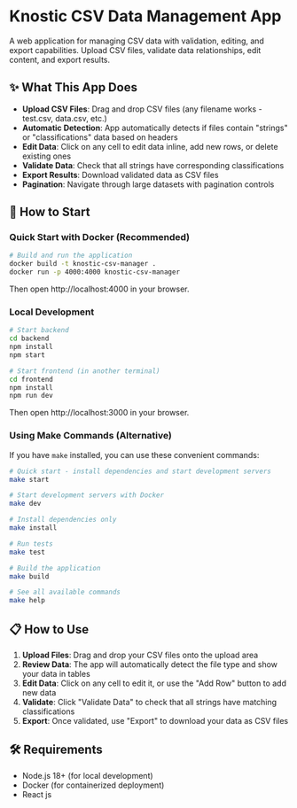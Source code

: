# Knostic CSV Data Management App

A web application for managing CSV data with validation, editing, and export capabilities. Upload CSV files, validate data relationships, edit content, and export results.

## ✨ What This App Does

- **Upload CSV Files**: Drag and drop CSV files (any filename works - test.csv, data.csv, etc.)
- **Automatic Detection**: App automatically detects if files contain "strings" or "classifications" data based on headers
- **Edit Data**: Click on any cell to edit data inline, add new rows, or delete existing ones
- **Validate Data**: Check that all strings have corresponding classifications
- **Export Results**: Download validated data as CSV files
- **Pagination**: Navigate through large datasets with pagination controls

## 🚀 How to Start

### Quick Start with Docker (Recommended)

```bash
# Build and run the application
docker build -t knostic-csv-manager .
docker run -p 4000:4000 knostic-csv-manager
```

Then open http://localhost:4000 in your browser.

### Local Development

```bash
# Start backend
cd backend
npm install
npm start

# Start frontend (in another terminal)
cd frontend
npm install
npm run dev
```

Then open http://localhost:3000 in your browser.

### Using Make Commands (Alternative)

If you have `make` installed, you can use these convenient commands:

```bash
# Quick start - install dependencies and start development servers
make start

# Start development servers with Docker
make dev

# Install dependencies only
make install

# Run tests
make test

# Build the application
make build

# See all available commands
make help
```

## 📋 How to Use

1. **Upload Files**: Drag and drop your CSV files onto the upload area
2. **Review Data**: The app will automatically detect the file type and show your data in tables
3. **Edit Data**: Click on any cell to edit it, or use the "Add Row" button to add new data
4. **Validate**: Click "Validate Data" to check that all strings have matching classifications
5. **Export**: Once validated, use "Export" to download your data as CSV files


## 🛠️ Requirements

- Node.js 18+ (for local development)
- Docker (for containerized deployment)
- React js
